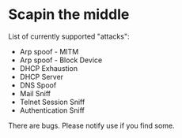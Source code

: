 Scapin the middle
==============

List of currently supported "attacks":

- Arp spoof - MITM
- Arp spoof - Block Device
- DHCP Exhaustion
- DHCP Server
- DNS Spoof
- Mail Sniff
- Telnet Session Sniff
- Authentication Sniff

There are bugs. Please notify use if you find some.
